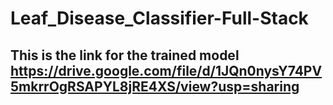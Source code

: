 # Leaf_Disease_Classifier-Full-Stack
## This is the link for the trained model https://drive.google.com/file/d/1JQn0nysY74PV5mkrrOgRSAPYL8jRE4XS/view?usp=sharing
